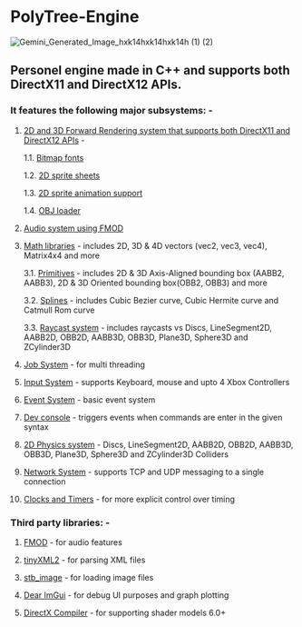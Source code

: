 # PolyTree-Engine

![Gemini_Generated_Image_hxk14hxk14hxk14h (1) (2)](https://github.com/user-attachments/assets/92fdeee8-0419-4b50-b561-375c757fdfdf)

## Personel engine made in C++ and supports both DirectX11 and DirectX12 APIs.

### It features the following major subsystems: -

1. <a href="https://github.com/anishvabardhan/PolyTree-Engine/tree/main/Code/Engine/Renderer" style="text-decoration: underline;">2D and 3D Forward Rendering system that supports both DirectX11 and DirectX12 APIs</a> -

    1.1. <a href="https://github.com/anishvabardhan/PolyTree-Engine/tree/main/Code/Engine/Renderer" style="text-decoration: underline;">Bitmap fonts</a>
 
    1.2. <a href="https://github.com/anishvabardhan/PolyTree-Engine/tree/main/Code/Engine/Renderer" style="text-decoration: underline;">2D sprite sheets</a>

    1.3. <a href="https://github.com/anishvabardhan/PolyTree-Engine/tree/main/Code/Engine/Renderer" style="text-decoration: underline;">2D sprite animation support</a>
 
    1.4. <a href="https://github.com/anishvabardhan/PolyTree-Engine/tree/main/Code/Engine/Renderer" style="text-decoration: underline;">OBJ loader</a>

2. <a href="https://github.com/anishvabardhan/PolyTree-Engine/tree/main/Code/Engine/Audio" style="text-decoration: underline;">Audio system using FMOD</a>


3. <a href="https://github.com/anishvabardhan/PolyTree-Engine/tree/main/Code/Engine/Math" style="text-decoration: underline;">Math libraries</a> - includes 2D, 3D & 4D vectors (vec2, vec3, vec4), Matrix4x4 and more

    3.1. <a href="https://github.com/anishvabardhan/PolyTree-Engine/tree/main/Code/Engine/Math" style="text-decoration: underline;">Primitives</a> - includes 2D & 3D Axis-Aligned bounding box (AABB2, AABB3), 2D & 3D Oriented bounding box(OBB2, OBB3) and more

    3.2. <a href="https://github.com/anishvabardhan/PolyTree-Engine/tree/main/Code/Engine/Math" style="text-decoration: underline;">Splines</a> - includes Cubic Bezier curve, Cubic Hermite curve and Catmull Rom curve

    3.3. <a href="https://github.com/anishvabardhan/PolyTree-Engine/tree/main/Code/Engine/Math" style="text-decoration: underline;">Raycast system</a> - includes raycasts vs Discs, LineSegment2D, AABB2D, OBB2D, AABB3D, OBB3D, Plane3D, Sphere3D and ZCylinder3D

4. <a href="https://github.com/anishvabardhan/PolyTree-Engine/tree/main/Code/Engine/Core" style="text-decoration: underline;">Job System</a> - for multi threading

5. <a href="https://github.com/anishvabardhan/PolyTree-Engine/tree/main/Code/Engine/Core" style="text-decoration: underline;">Input System</a> - supports Keyboard, mouse and upto 4 Xbox Controllers

6. <a href="https://github.com/anishvabardhan/PolyTree-Engine/tree/main/Code/Engine/Core" style="text-decoration: underline;">Event System</a> - basic event system

7. <a href="https://github.com/anishvabardhan/PolyTree-Engine/tree/main/Code/Engine/Core" style="text-decoration: underline;">Dev console</a> - triggers events when commands are enter in the given syntax

8. <a href="https://github.com/anishvabardhan/PolyTree-Engine/tree/main/Code/Engine/Math" style="text-decoration: underline;">2D Physics system</a> - Discs, LineSegment2D, AABB2D, OBB2D, AABB3D, OBB3D, Plane3D, Sphere3D and ZCylinder3D Colliders

9. <a href="https://github.com/anishvabardhan/PolyTree-Engine/tree/main/Code/Engine/Network" style="text-decoration: underline;">Network System</a> - supports TCP and UDP messaging to a single connection

10. <a href="https://github.com/anishvabardhan/PolyTree-Engine/tree/main/Code/Engine/Network" style="text-decoration: underline;">Clocks and Timers</a> - for more explicit control over timing

### Third party libraries: -

1. <a href="https://github.com/anishvabardhan/PolyTree-Engine/tree/main/Code/ThirdParty/fmod" style="text-decoration: underline;">FMOD</a> - for audio features

2. <a href="https://github.com/anishvabardhan/PolyTree-Engine/tree/main/Code/ThirdParty/tinyXML2" style="text-decoration: underline;">tinyXML2</a> - for parsing XML files

3. <a href="https://github.com/anishvabardhan/PolyTree-Engine/tree/main/Code/ThirdParty/std_image" style="text-decoration: underline;">stb_image</a> - for loading image files

4. <a href="https://github.com/anishvabardhan/PolyTree-Engine/tree/main/Code/ThirdParty/ImGui" style="text-decoration: underline;">Dear ImGui</a> - for debug UI purposes and graph plotting

5. <a href="https://github.com/anishvabardhan/PolyTree-Engine/tree/main/Code/ThirdParty/DXC" style="text-decoration: underline;">DirectX Compiler</a> - for supporting shader models 6.0+
